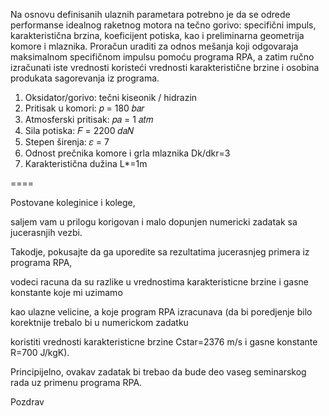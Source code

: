Na osnovu definisanih ulaznih parametara potrebno je da se odrede performanse idealnog raketnog motora na tečno gorivo: specifični impuls, karakteristična brzina, koeficijent potiska, kao i preliminarna geometrija komore i mlaznika. Proračun uraditi za odnos mešanja koji odgovaraja maksimalnom specifičnom impulsu pomoću programa RPA, a zatim ručno izračunati iste vrednosti koristeći vrednosti karakteristične brzine i osobina produkata sagorevanja iz programa.


1. Oksidator/gorivo: tečni kiseonik / hidrazin
2. Pritisak u komori: 𝑝 = 180 𝑏𝑎𝑟
3. Atmosferski pritisak: 𝑝𝑎 = 1 𝑎𝑡𝑚
4. Sila potiska: 𝐹 = 2200 𝑑𝑎𝑁
5. Stepen širenja: 𝜀 = 7
6. Odnost prečnika komore i grla mlaznika Dk/dkr=3
7. Karakteristična dužina L*=1m

====


Postovane koleginice i kolege,

saljem vam u prilogu korigovan i malo dopunjen numericki zadatak sa
jucerasnjih vezbi.

Takodje, pokusajte da ga uporedite sa rezultatima jucerasnjeg primera iz
programa RPA,

vodeci racuna da su razlike u vrednostima karakteristicne brzine i gasne
konstante koje mi uzimamo

kao ulazne velicine, a koje program RPA izracunava (da bi poredjenje
bilo korektnije trebalo bi u numerickom zadatku

koristiti vrednosti karakteristicne brzine Cstar=2376 m/s i gasne
konstante R=700 J/kgK).

Principijelno, ovakav zadatak bi trebao da bude deo vaseg seminarskog
rada uz primenu programa RPA.

Pozdrav